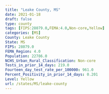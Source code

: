 ```yaml
---
title: "Leake County, MS"
date: 2021-01-18
draft: false
type: county
tags: [FIPS:28079.0,FEMA:4.0,Non-core,Yellow]
categories: [MS]
County: Leake County
State: MS
FIPS: 28079.0
FEMA_Region: 4.0
Population: 22786.0
NCHS_Urban_Rural_Classification: Non-core
Tests_in_prior_14_days: 219.0
Fourteen_day_test_rate_per_100000: 961.0
Percent_Positivity_in_prior_14_days: 0.201
Level: Yellow
url: /states/MS/leake-county
---
```



